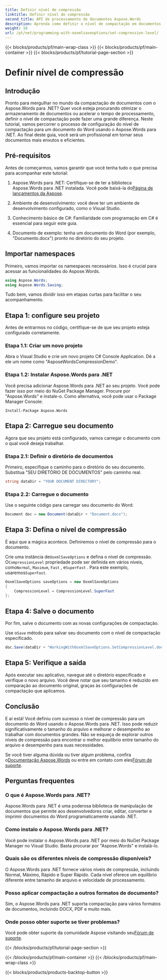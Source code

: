 ```yaml
---
title: Definir nível de compressão
linktitle: Definir nível de compressão
second_title: API de processamento de documentos Aspose.Words
description: Aprenda como definir o nível de compactação em documentos do Word usando o Aspose.Words para .NET. Siga nosso guia passo a passo para otimizar o armazenamento e o desempenho do seu documento.
weight: 10
url: /pt/net/programming-with-ooxmlsaveoptions/set-compression-level/
---
```


{{< blocks/products/pf/main-wrap-class >}}
{{< blocks/products/pf/main-container >}}
{{< blocks/products/pf/tutorial-page-section >}}

# Definir nível de compressão

## Introdução

Pronto para mergulhar no mundo da compactação de documentos com o Aspose.Words para .NET? Quer você esteja procurando otimizar o armazenamento de documentos ou acelerar o tempo de processamento, definir o nível de compactação pode fazer uma grande diferença. Neste tutorial, vamos percorrer o processo de configuração do nível de compactação para um documento do Word usando o Aspose.Words para .NET. Ao final deste guia, você será um profissional em tornar seus documentos mais enxutos e eficientes.

## Pré-requisitos

Antes de começarmos, vamos garantir que você tenha tudo o que precisa para acompanhar este tutorial:

1.  Aspose.Words para .NET: Certifique-se de ter a biblioteca Aspose.Words para .NET instalada. Você pode baixá-la do[Página de lançamentos da Aspose](https://releases.aspose.com/words/net/).

2. Ambiente de desenvolvimento: você deve ter um ambiente de desenvolvimento configurado, como o Visual Studio.

3. Conhecimento básico de C#: Familiaridade com programação em C# é essencial para seguir este guia.

4. Documento de exemplo: tenha um documento do Word (por exemplo, "Documento.docx") pronto no diretório do seu projeto.

## Importar namespaces

Primeiro, vamos importar os namespaces necessários. Isso é crucial para acessar as funcionalidades do Aspose.Words.

```csharp
using Aspose.Words;
using Aspose.Words.Saving;
```

Tudo bem, vamos dividir isso em etapas curtas para facilitar o seu acompanhamento.

## Etapa 1: configure seu projeto

Antes de entrarmos no código, certifique-se de que seu projeto esteja configurado corretamente.

### Etapa 1.1: Criar um novo projeto

Abra o Visual Studio e crie um novo projeto C# Console Application. Dê a ele um nome como "AsposeWordsCompressionDemo".

### Etapa 1.2: Instalar Aspose.Words para .NET

Você precisa adicionar Aspose.Words para .NET ao seu projeto. Você pode fazer isso por meio do NuGet Package Manager. Procure por "Aspose.Words" e instale-o. Como alternativa, você pode usar o Package Manager Console:

```shell
Install-Package Aspose.Words
```

## Etapa 2: Carregue seu documento

Agora que seu projeto está configurado, vamos carregar o documento com o qual você deseja trabalhar.

### Etapa 2.1: Definir o diretório de documentos

Primeiro, especifique o caminho para o diretório do seu documento. Substitua "SEU DIRETÓRIO DE DOCUMENTOS" pelo caminho real.

```csharp
string dataDir = "YOUR DOCUMENT DIRECTORY";
```

### Etapa 2.2: Carregue o documento

Use o seguinte código para carregar seu documento do Word:

```csharp
Document doc = new Document(dataDir + "Document.docx");
```

## Etapa 3: Defina o nível de compressão

É aqui que a mágica acontece. Definiremos o nível de compressão para o documento.

 Crie uma instância de`OoxmlSaveOptions` e defina o nível de compressão. O`CompressionLevel` propriedade pode ser definida em vários níveis, como`Normal`, `Maximum`, `Fast` , e`SuperFast` . Para este exemplo, usaremos`SuperFast`.

```csharp
OoxmlSaveOptions saveOptions = new OoxmlSaveOptions
{
    CompressionLevel = CompressionLevel.SuperFast
};
```

## Etapa 4: Salve o documento

Por fim, salve o documento com as novas configurações de compactação.

 Use o`Save` método para salvar seu documento com o nível de compactação especificado.

```csharp
doc.Save(dataDir + "WorkingWithOoxmlSaveOptions.SetCompressionLevel.docx", saveOptions);
```

## Etapa 5: Verifique a saída

Após executar seu aplicativo, navegue até o diretório especificado e verifique o novo arquivo. Você deve notar que seu tamanho é reduzido em comparação ao documento original, graças às configurações de compactação que aplicamos.

## Conclusão

E aí está! Você definiu com sucesso o nível de compressão para um documento do Word usando o Aspose.Words para .NET. Isso pode reduzir significativamente o tamanho do arquivo e melhorar o desempenho ao trabalhar com documentos grandes. Não se esqueça de explorar outros níveis de compressão para encontrar o melhor equilíbrio entre tamanho do arquivo e desempenho para suas necessidades.

Se você tiver alguma dúvida ou tiver algum problema, confira o[Documentação Aspose.Words](https://reference.aspose.com/words/net/) ou entre em contato com eles[Fórum de suporte](https://forum.aspose.com/c/words/8).

## Perguntas frequentes

### O que é Aspose.Words para .NET?

Aspose.Words para .NET é uma poderosa biblioteca de manipulação de documentos que permite aos desenvolvedores criar, editar, converter e imprimir documentos do Word programaticamente usando .NET.

### Como instalo o Aspose.Words para .NET?

Você pode instalar o Aspose.Words para .NET por meio do NuGet Package Manager no Visual Studio. Basta procurar por "Aspose.Words" e instalá-lo.

### Quais são os diferentes níveis de compressão disponíveis?

O Aspose.Words para .NET fornece vários níveis de compressão, incluindo Normal, Máximo, Rápido e Super Rápido. Cada nível oferece um equilíbrio diferente entre tamanho de arquivo e velocidade de processamento.

### Posso aplicar compactação a outros formatos de documento?

Sim, o Aspose.Words para .NET suporta compactação para vários formatos de documentos, incluindo DOCX, PDF e muito mais.

### Onde posso obter suporte se tiver problemas?

 Você pode obter suporte da comunidade Aspose visitando seu[Fórum de suporte](https://forum.aspose.com/c/words/8).

{{< /blocks/products/pf/tutorial-page-section >}}

{{< /blocks/products/pf/main-container >}}
{{< /blocks/products/pf/main-wrap-class >}}

{{< blocks/products/products-backtop-button >}}
